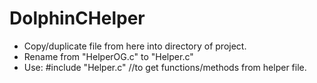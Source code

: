 # DolphinCHelper
 - Copy/duplicate file from here into directory of project.
 - Rename from "HelperOG.c" to "Helper.c"
 - Use: #include "Helper.c" //to get functions/methods from helper file.
